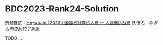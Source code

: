 # BDC2023-Rank24-Solution
赛题链接：[Heywhale | 2023中国高校计算机大赛 — 大数据挑战赛](https://www.heywhale.com/org/2023bdc/competition/area/647d4732f1a027ece3126fef/content)
队伍名：*你怎么知道我钓了条鱼*

TODO ...
